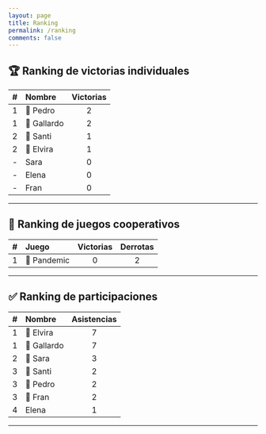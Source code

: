 ```yaml
---
layout: page
title: Ranking
permalink: /ranking
comments: false
---
```


## 🏆 Ranking de victorias individuales

| # | Nombre | Victorias |
|:--:|:------|:---------:|
| 1 | 🥇 Pedro  |     2     |
| 1 | 🥇 Gallardo |     2     |
| 2 | 🥈 Santi  |     1     |
| 2 | 🥈 Elvira |     1     |
| - | Sara |     0     |
| - | Elena  |     0     |
| - | Fran  |     0     |

---

## 🎲 Ranking de juegos cooperativos

| # | Juego | Victorias |Derrotas |
|:--:|:------|:---------:|:---------:|
| 1 | 🥇 Pandemic  |     0     | 2 |

---

## ✅ Ranking de participaciones

| # | Nombre | Asistencias |
|:--:|:------|:---------:|
| 1 | 🥇 Elvira |     7     |
| 1 | 🥇 Gallardo |     7     |
| 2 | 🥈 Sara |     3     |
| 3 | 🥉 Santi  |     2     |
| 3 | 🥉 Pedro  |     2     |
| 3 | 🥉 Fran  |     2     |
| 4 | Elena  |     1     |

---
